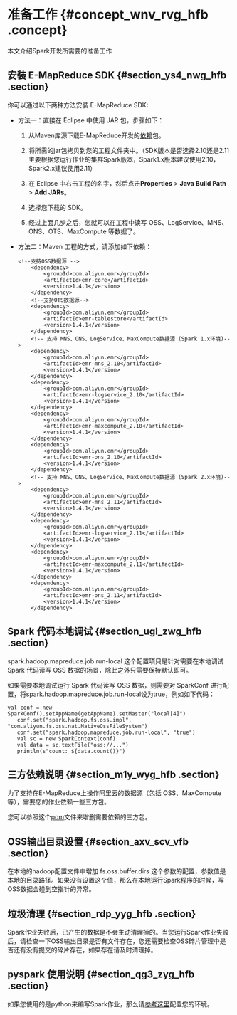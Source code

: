 # 准备工作 {#concept_wnv_rvg_hfb .concept}

本文介绍Spark开发所需要的准备工作

## 安装 E-MapReduce SDK {#section_ys4_nwg_hfb .section}

你可以通过以下两种方法安装 E-MapReduce SDK:

-   方法一：直接在 Eclipse 中使用 JAR 包，步骤如下：
    1.  从Maven库源下载E-MapReduce开发的[依赖](http://mvnrepository.com/search?q=com.aliyun.emr)包。

    2.  将所需的jar包拷贝到您的工程文件夹中。（SDK版本是否选择2.10还是2.11主要根据您运行作业的集群Spark版本，Spark1.x版本建议使用2.10，Spark2.x建议使用2.11）

    3.  在 Eclipse 中右击工程的名字，然后点击**Properties** \> **Java Build Path** \> **Add JARs**。

    4.  选择您下载的 SDK。

    5.  经过上面几步之后，您就可以在工程中读写 OSS、LogService、MNS、ONS、OTS、MaxCompute 等数据了。

-   方法二：Maven 工程的方式，请添加如下依赖：

    ```
    <!--支持OSS数据源 -->
        <dependency>
            <groupId>com.aliyun.emr</groupId>
            <artifactId>emr-core</artifactId>
            <version>1.4.1</version>
        </dependency>
        <!--支持OTS数据源-->
        <dependency>
            <groupId>com.aliyun.emr</groupId>
            <artifactId>emr-tablestore</artifactId>
            <version>1.4.1</version>
        </dependency>
        <!-- 支持 MNS、ONS、LogService、MaxCompute数据源 (Spark 1.x环境)-->
        <dependency>
            <groupId>com.aliyun.emr</groupId>
            <artifactId>emr-mns_2.10</artifactId>
            <version>1.4.1</version>
        </dependency>
        <dependency>
            <groupId>com.aliyun.emr</groupId>
            <artifactId>emr-logservice_2.10</artifactId>
            <version>1.4.1</version>
        </dependency>
        <dependency>
            <groupId>com.aliyun.emr</groupId>
            <artifactId>emr-maxcompute_2.10</artifactId>
            <version>1.4.1</version>
        </dependency>
        <dependency>
            <groupId>com.aliyun.emr</groupId>
            <artifactId>emr-ons_2.10</artifactId>
            <version>1.4.1</version>
        </dependency>
        <!-- 支持 MNS、ONS、LogService、MaxCompute数据源 (Spark 2.x环境)-->
        <dependency>
            <groupId>com.aliyun.emr</groupId>
            <artifactId>emr-mns_2.11</artifactId>
            <version>1.4.1</version>
        </dependency>
        <dependency>
            <groupId>com.aliyun.emr</groupId>
            <artifactId>emr-logservice_2.11</artifactId>
            <version>1.4.1</version>
        </dependency>
        <dependency>
            <groupId>com.aliyun.emr</groupId>
            <artifactId>emr-maxcompute_2.11</artifactId>
            <version>1.4.1</version>
        </dependency>
        <dependency>
            <groupId>com.aliyun.emr</groupId>
            <artifactId>emr-ons_2.11</artifactId>
            <version>1.4.1</version>
        </dependency>
    ```


## Spark 代码本地调试 {#section_ugl_zwg_hfb .section}

spark.hadoop.mapreduce.job.run-local 这个配置项只是针对需要在本地调试 Spark 代码读写 OSS 数据的场景，除此之外只需要保持默认即可。

如果需要本地调试运行 Spark 代码读写 OSS 数据，则需要对 SparkConf 进行配置，将spark.hadoop.mapreduce.job.run-local设为true，例如如下代码：

```
val conf = new SparkConf().setAppName(getAppName).setMaster("local[4]")
   conf.set("spark.hadoop.fs.oss.impl", "com.aliyun.fs.oss.nat.NativeOssFileSystem")
   conf.set("spark.hadoop.mapreduce.job.run-local", "true")
   val sc = new SparkContext(conf) 
   val data = sc.textFile("oss://...")
   println(s"count: ${data.count()}")
```

## 三方依赖说明 {#section_m1y_wyg_hfb .section}

为了支持在E-MapReduce上操作阿里云的数据源（包括 OSS、MaxCompute等），需要您的作业依赖一些三方包。

您可以参照这个[pom](https://github.com/aliyun/aliyun-emapreduce-demo/blob/master/pom.xml)文件来增删需要依赖的三方包。

## OSS输出目录设置 {#section_axv_scv_vfb .section}

在本地的hadoop配置文件中增加 fs.oss.buffer.dirs 这个参数的配置，参数值是本地的目录路径。如果没有设置这个值，那么在本地运行Spark程序的时候，写OSS数据会碰到空指针的异常。

## 垃圾清理 {#section_rdp_yyg_hfb .section}

Spark作业失败后，已产生的数据是不会主动清理掉的。当您运行Spark作业失败后，请检查一下OSS输出目录是否有文件存在，您还需要检查OSS碎片管理中是否还有没有提交的碎片存在，如果存在请及时清理掉。

## pyspark 使用说明 {#section_qg3_zyg_hfb .section}

如果您使用的是python来编写Spark作业，那么请[参考这里](https://github.com/aliyun/aliyun-emapreduce-sdk/blob/master/docs/how_to_run_spark_with_python_sdk.md)配置您的环境。

